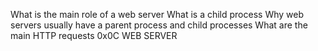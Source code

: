 What is the main role of a web server
What is a child process
Why web servers usually have a parent process and child processes
What are the main HTTP requests 
0x0C WEB SERVER
